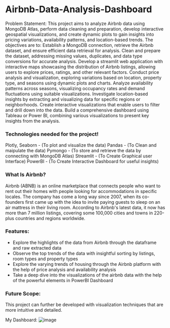 # Airbnb-Data-Analysis-Dashboard

Problem Statement: This project aims to analyze Airbnb data using MongoDB Atlas, perform data cleaning and preparation, develop interactive geospatial visualizations, and create dynamic plots to gain insights into pricing variations, availability patterns, and location-based trends. The objectives are to: Establish a MongoDB connection, retrieve the Airbnb dataset, and ensure efficient data retrieval for analysis. Clean and prepare the dataset, addressing missing values, duplicates, and data type conversions for accurate analysis. Develop a streamlit web application with interactive maps showcasing the distribution of Airbnb listings, allowing users to explore prices, ratings, and other relevant factors. Conduct price analysis and visualization, exploring variations based on location, property type, and seasons using dynamic plots and charts. Analyze availability patterns across seasons, visualizing occupancy rates and demand fluctuations using suitable visualizations. Investigate location-based insights by extracting and visualizing data for specific regions or neighborhoods. Create interactive visualizations that enable users to filter and drill down into the data. Build a comprehensive dashboard using Tableau or Power BI, combining various visualizations to present key insights from the analysis.

### Technologies needed for the project!
Plotly, Seaborn - (To plot and visualize the data)
Pandas - (To Clean and maipulate the data)
Pymongo - (To store and retrieve the data by connecting with MongoDB Atlas)
Streamlit - (To Create Graphical user Interface)
PowerBI - (To Create Interactive Dashboard for useful insights)

### What Is Airbnb?
Airbnb (ABNB) is an online marketplace that connects people who want to rent out their homes with people looking for accommodations in specific locales. The company has come a long way since 2007, when its co-founders first came up with the idea to invite paying guests to sleep on an air mattress in their living room. According to Airbnb's latest data, it now has more than 7 million listings, covering some 100,000 cities and towns in 220-plus countries and regions worldwide.

### Features:
- Explore the highlights of the data from Airbnb through the dataframe and raw extracted data
- Observe the top trends of the data with insightful sorting by listings, room types and property types
- Explore the varying trends of housing through the Airbnb platform with the help of price analysis and availability analysis
- Take a deep dive into the visualizations of the airbnb data with the help of the powerful elements in PowerBI Dashboard


### Future Scope:
This project can further be developed with visualization techniques that are more intuitive and detailed. 












My Dashboard:
![image](https://github.com/PavitranKartickS/Airbnb-Data-Analysis-Dashboard/assets/152137619/b772ee01-ee21-4f97-9a84-888a0df8151f)
